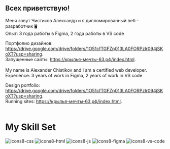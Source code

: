 ## <b>Всех приветствую!</b><br>
Меня зовут Чистиков Александр и я дипломированный веб - разработчик 🖥️ <br>
Опыт: 3 года работы в Figma, 2 года работы в VS code

Портфолио дизайнов: https://drive.google.com/drive/folders/1O51cfTGFZp013LA0FORPzIr094jSKoXT?usp=sharing. <br>
Запущенные сайты: https://крылья-мечты-63.рф/index.html.
<br>
<br>
My name is Alexander Chistikov and I am a certified web developer. <br>
Experience: 3 years of work in Figma, 2 years of work in VS code

Design portfolio: https://drive.google.com/drive/folders/1O51cfTGFZp013LA0FORPzIr094jSKoXT?usp=sharing. <br>
Running sites: https://крылья-мечты-63.рф/index.html.
<br>
<br>
# My Skill Set <br>

![icons8-css](https://github.com/user-attachments/assets/ccb75174-59ab-4b6b-bd64-d07053428cb5)
![icons8-html](https://github.com/user-attachments/assets/40188f42-8a0f-4ad1-afd0-2f1661d9124b)
![icons8-js](https://github.com/user-attachments/assets/ce2a8452-6ffb-4ae5-be25-1dcfbc7e4f61)
![icons8-figma](https://github.com/user-attachments/assets/29701a43-2fbd-4a24-a510-dba2dd3fc875)
![icons8-vs-code](https://github.com/user-attachments/assets/a93243a2-adb4-4198-a7d7-cc808bc21a74)
